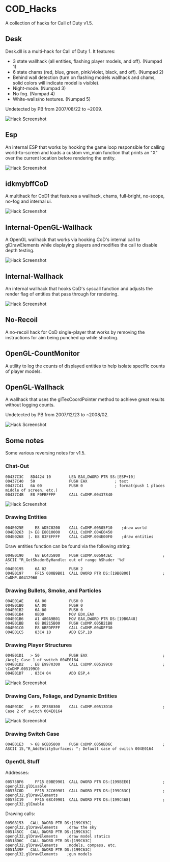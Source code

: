 # COD_Hacks

A collection of hacks for Call of Duty v1.5.

## Desk
Desk.dll is a multi-hack for Call of Duty 1. It features:

- 3 state wallhack (all entities, flashing player models, and off). (Numpad 1)
- 6 state chams (red, blue, green, pink/violet, black, and off). (Numpad 2)
- Behind wall detection (turn on flashing models wallhack and chams, solid colors will indicate model is visible).
- Night-mode. (Numpad 3)
- No fog. (Numpad 4)
- White-walls/no textures. (Numpad 5)

Undetected by PB from 2007/08/22 to ~2009.

![Hack Screenshot](Desk/screenshot.jpg?raw=true "Screenshot Hack")

## Esp
An internal ESP that works by hooking the game loop responsible for calling world-to-screen and loads a custom vm_main function that prints an "X" over the current location before rendering the entity.

![Hack Screenshot](Esp/screenshot.jpg?raw=true "Screenshot Hack")

## idkmybffCoD
A multihack for CoD1 that features a wallhack, chams, full-bright, no-scope, no-fog and internal ui.

![Hack Screenshot](idkmybffCoD/screenshot.jpg?raw=true "Screenshot Hack")

## Internal-OpenGL-Wallhack
A OpenGL wallhack that works via hooking CoD's internal call to glDrawElements while displaying players and modifies the call to disable depth testing.

![Hack Screenshot](Internal-OpenGL-Wallhack/screenshot.jpg?raw=true "Screenshot Hack")

## Internal-Wallhack
An internal wallhack that hooks CoD's syscall function and adjusts the render flag of entities that pass through for rendering.

![Hack Screenshot](Internal-Wallhack/screenshot.jpg?raw=true "Screenshot Hack")

## No-Recoil
A no-recoil hack for CoD single-player that works by removing the instructions for aim being punched up while shooting.

## OpenGL-CountMonitor
A utility to log the counts of displayed entities to help isolate specific counts of player models.

## OpenGL-Wallhack
A wallhack that uses the glTexCoordPointer method to achieve great results without logging counts.

Undetected by PB from 2007/12/23 to ~2008/02.

![Hack Screenshot](OpenGl-Wallhack/screenshot.jpg?raw=true "Screenshot Hack")

## Some notes

Some various reversing notes for v1.5.

### Chat-Out
```
00437C3C   8D4424 10        LEA EAX,DWORD PTR SS:[ESP+10]
00437C40   50               PUSH EAX            ; text
00437C41   6A 00            PUSH 0				; format(push 1 places middle of screen, etc.)
00437C4B   E8 F0FBFFFF      CALL CoDMP.00437840
```

![Hack Screenshot](screenshot_chat.jpg?raw=true "Screenshot Hack")

### Drawing Entities
```
004E025E     E8 AD5C0200    CALL CoDMP.00505F10    ;draw world
004E0263  |> E8 E8010000    CALL CoDMP.004E0450    
004E0268  |. E8 83FEFFFF    CALL CoDMP.004E00F0	   ;draw entities
```

Draw entities function can be found via the following string:
```
004E0190     68 EC435800    PUSH CoDMP.005843EC                      ;  ASCII "R_GetShaderByHandle: out of range hShader '%d'
"
004E0195     6A 02          PUSH 2
004E0197     FF15 000B9B01  CALL DWORD PTR DS:[19B0B00]              ;  CoDMP.00412960
```

### Drawing Bullets, Smoke, and Particles
```
004E01AE     6A 00          PUSH 0
004E01B0     6A 00          PUSH 0
004E01B2     6A 00          PUSH 0
004E01B4     8BD0           MOV EDX,EAX
004E01B6     A1 480A9B01    MOV EAX,DWORD PTR DS:[19B0A48]
004E01BB     68 B8215B00    PUSH CoDMP.005B21B8
004E01C0     E8 6BFDFFFF    CALL CoDMP.004DFF30
004E01C5     83C4 10        ADD ESP,10
```

### Drawing Player Structures
```
004E01D1   > 50             PUSH EAX                                 ; /Arg1; Case 1 of switch 004E0164
004E01D2   . E8 E9970300    CALL CoDMP.005199C0                      ; \CoDMP.005199C0
004E01D7   . 83C4 04        ADD ESP,4
```

![Hack Screenshot](screenshot_player.jpg?raw=true "Screenshot Hack")

### Drawing Cars, Foliage, and Dynamic Entities
```
004E01DC   > E8 2F3B0300    CALL CoDMP.00513D10                      ;  Case 2 of switch 004E0164
```

![Hack Screenshot](screenshot_entities.jpg?raw=true "Screenshot Hack")

### Drawing Switch Case
```
004E01E3   > 68 6CBD5800    PUSH CoDMP.0058BD6C                      ;  ASCII 15,"R_AddEntitySurfaces: "; Default case of switch 004E0164
```

### OpenGL Stuff
Addresses:
```
00575BF6     FF15 E0BE9901  CALL DWORD PTR DS:[199BEE0]              ;  opengl32.glDisable
00575C0D     FF15 3CC69901  CALL DWORD PTR DS:[199C63C]              ;  opengl32.glDrawElements
00575C19     FF15 68C49901  CALL DWORD PTR DS:[199C468]              ;  opengl32.glEnable
```

Drawing calls:
```
00508153   CALL DWORD PTR DS:[199C63C]               opengl32.glDrawElements	;draw the sky
005145CC   CALL DWORD PTR DS:[199C63C]               opengl32.glDrawElements	;draw model statics
00518D6C   CALL DWORD PTR DS:[199C63C]               opengl32.glDrawElements	;models, compass, etc.
0051A39F   CALL DWORD PTR DS:[199C63C]               opengl32.glDrawElements	;gun models
```
